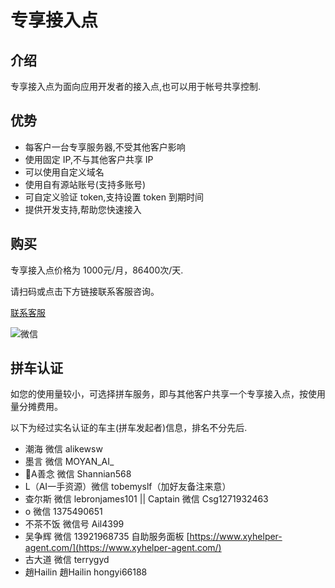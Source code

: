 # 专享接入点

## 介绍

专享接入点为面向应用开发者的接入点,也可以用于帐号共享控制.

## 优势

- 每客户一台专享服务器,不受其他客户影响
- 使用固定 IP,不与其他客户共享 IP
- 可以使用自定义域名
- 使用自有源站账号(支持多账号)
- 可自定义验证 token,支持设置 token 到期时间
- 提供开发支持,帮助您快速接入


## 购买

专享接入点价格为 1000元/月，86400次/天.

请扫码或点击下方链接联系客服咨询。


[联系客服](https://work.weixin.qq.com/kfid/kfc97c97206f588c396)

![微信](../plus/qrcode.png)

## 拼车认证

如您的使用量较小，可选择拼车服务，即与其他客户共享一个专享接入点，按使用量分摊费用。

以下为经过实名认证的车主(拼车发起者)信息，排名不分先后.
* 潮海 微信 alikewsw
* 墨言 微信 MOYAN_AI_
* 🎄A善念 微信 Shannian568 
* L（AI一手资源）微信 tobemyslf（加好友备注来意）
* 查尔斯 微信 lebronjames101 || Captain 微信 Csg1271932463
* o 微信 1375490651
* 不茶不饭 微信号 Ail4399
* 吴争辉 微信 13921968735 自助服务面板 [https://www.xyhelper-agent.com/](https://www.xyhelper-agent.com/)
* 古大道 微信 terrygyd
* 趙Hailin 趙Hailin hongyi66188